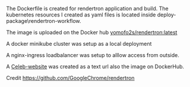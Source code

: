 The Dockerfile is created for rendertron application and build. The kubernetes resources I created as yaml files is located inside deploy-package\rendertron-workflow.

The image is uploaded on the Docker hub [yomofo2s/rendertron:latest](https://hub.docker.com/r/yomofo2s/rendertron)

A docker minikube cluster was setup as a local deployment

A nginx-ingress loadbalancer was setup to alllow access from outside.

A [Celeb-website](https://hub.docker.com/r/yomofo2s/celeb-website) was created as a text url also the image on DockerHub. 

Credit
https://github.com/GoogleChrome/rendertron